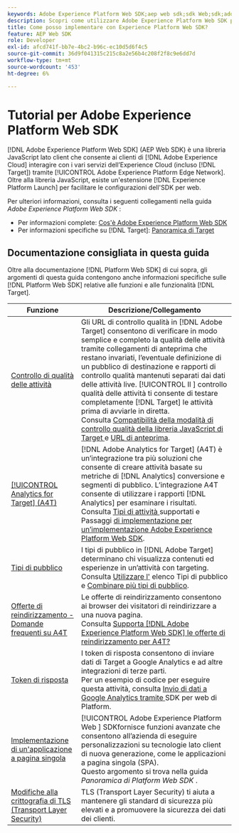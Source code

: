 ```yaml
---
keywords: Adobe Experience Platform Web SDK;aep web sdk;sdk Web;sdk;adobe experience cloud;piattaforma Edge network;adobe experience platform edge network;rete Edge;rete Edge;rete Edge aep edge
description: Scopri come utilizzare Adobe Experience Platform Web SDK per interagire con i vari servizi di Adobe Experience Cloud tramite AEP Edge Network.
title: Come posso implementare con Experience Platform Web SDK?
feature: AEP Web SDK
role: Developer
exl-id: afcd741f-bb7e-4bc2-b96c-ec10d5d6f4c5
source-git-commit: 36d9f041315c215c8a2e56b4c208f2f8c9e6dd7d
workflow-type: tm+mt
source-wordcount: '453'
ht-degree: 6%

---
```


# Tutorial per Adobe Experience Platform Web SDK

[!DNL Adobe Experience Platform Web SDK] (AEP Web SDK) è una libreria JavaScript lato client che consente ai clienti di  [!DNL Adobe Experience Cloud] interagire con i vari servizi dell’Experience Cloud (incluso  [!DNL Target]) tramite  [!UICONTROL Adobe Experience Platform Edge Network]. Oltre alla libreria JavaScript, esiste un&#39;estensione [!DNL Experience Platform Launch] per facilitare le configurazioni dell&#39;SDK per web.

Per ulteriori informazioni, consulta i seguenti collegamenti nella guida *Adobe Experience Platform Web SDK* :

* Per informazioni complete: [Cos&#39;è Adobe Experience Platform Web SDK](https://experienceleague.adobe.com/docs/experience-platform/edge/home.html)
* Per informazioni specifiche su [!DNL Target]: [Panoramica di Target](https://experienceleague.adobe.com/docs/experience-platform/edge/personalization/adobe-target/target-overview.html)

## Documentazione consigliata in questa guida

Oltre alla documentazione [!DNL Platform Web SDK] di cui sopra, gli argomenti di questa guida contengono anche informazioni specifiche sulle [!DNL Platform Web SDK] relative alle funzioni e alle funzionalità [!DNL Target].

| Funzione | Descrizione/Collegamento |
| --- | --- |
| [Controllo di qualità delle attività](/help/c-activities/c-activity-qa/activity-qa.md) | Gli URL di controllo qualità in [!DNL Adobe Target] consentono di verificare in modo semplice e completo la qualità delle attività tramite collegamenti di anteprima che restano invariati, l’eventuale definizione di un pubblico di destinazione e rapporti di controllo qualità mantenuti separati dai dati delle attività live. [!UICONTROL Il ] controllo qualità delle attività ti consente di testare completamente  [!DNL Target] le attività prima di avviarle in diretta.<br>Consulta  [Compatibilità della modalità di controllo qualità della libreria JavaScript di Target ](/help/c-activities/c-activity-qa/activity-qa.md#compatibility) e  [URL di anteprima](/help/c-activities/c-activity-qa/activity-qa.md#preview). |
| [[!UICONTROL Analytics for Target] (A4T)](/help/c-integrating-target-with-mac/a4t/a4t.md) | [!DNL Adobe Analytics for Target] (A4T) è un’integrazione tra più soluzioni che consente di creare attività basate su metriche di  [!DNL Analytics] conversione e segmenti di pubblico. L’integrazione A4T consente di utilizzare i rapporti [!DNL Analytics] per esaminare i risultati.<br>Consulta  [Tipi di attività ](/help/c-integrating-target-with-mac/a4t/a4t.md#section_F487896214BF4803AF78C552EF1669AA) supportati e Passaggi  [di implementazione per un’implementazione Adobe Experience Platform Web SDK](/help/c-integrating-target-with-mac/a4t/a4timplementation.md#platform). |
| [Tipi di pubblico](/help/c-target/target.md) | I tipi di pubblico in [!DNL Adobe Target] determinano chi visualizza contenuti ed esperienze in un’attività con targeting.<br>Consulta  [Utilizzare l&#39;](/help/c-target/c-audiences/audiences.md#use-list) elenco Tipi di pubblico e  [Combinare più tipi di pubblico](/help/c-target/combining-multiple-audiences.md). |
| [Offerte di reindirizzamento - Domande frequenti su A4T](/help/c-integrating-target-with-mac/a4t/r-a4t-faq/a4t-faq-redirect-offers.md) | Le offerte di reindirizzamento consentono ai browser dei visitatori di reindirizzare a una nuova pagina.<br>Consulta  [Supporta  [!DNL Adobe Experience Platform Web SDK] le offerte di reindirizzamento per A4T?](/help/c-integrating-target-with-mac/a4t/r-a4t-faq/a4t-faq-redirect-offers.md#platform) |
| [Token di risposta](/help/administrating-target/response-tokens.md) | I token di risposta consentono di inviare dati di Target a Google Analytics e ad altre integrazioni di terze parti.<br>Per un esempio di codice per eseguire questa attività, consulta  [Invio di dati a Google Analytics tramite ](/help/administrating-target/response-tokens.md#platform-web-sdk) SDK per web di Platform. |
| [Implementazione di un&#39;applicazione a pagina singola](https://experienceleague.adobe.com/docs/experience-platform/edge/personalization/adobe-target/spa-implementation.html?lang=en) | [!UICONTROL Adobe Experience Platform Web ] SDKfornisce funzioni avanzate che consentono all’azienda di eseguire personalizzazioni su tecnologie lato client di nuova generazione, come le applicazioni a pagina singola (SPA).<br>Questo argomento si trova nella guida  *Panoramica di Platform Web SDK* . |
| [Modifiche alla crittografia di TLS (Transport Layer Security)](/help/c-implementing-target/c-considerations-before-you-implement-target/tls-transport-layer-security-encryption.md) | TLS (Transport Layer Security) ti aiuta a mantenere gli standard di sicurezza più elevati e a promuovere la sicurezza dei dati dei clienti. |
